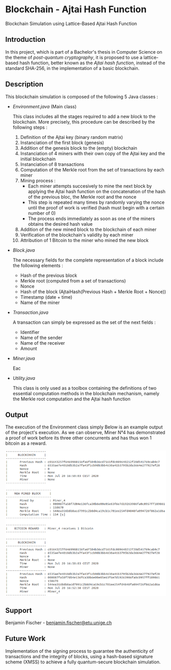 # Blockchain - Ajtai Hash Function

Blockchain Simulation using Lattice-Based Ajtai Hash Function

## Introduction

In this project, which is part of a Bachelor's thesis in Computer Science on the theme of *post-quantum cryptography*,
it is proposed to use a lattice-based hash function, better known as the *Ajtai hash function*,
instead of the standard SHA-256, in the implementation of a basic blockchain.

## Description

This blockchain simulation is composed of the following 5 Java classes :

- *Environment.java* (Main class)

  This class includes all the stages required to add a new block to the blockchain. More precisely, this procedure can be described by the following steps :
  
  1.  Definition of the Ajtai key (binary random matrix)
  2.  Instanciation of the first block (genesis)
  3.  Addition of the genesis block to the (empty) blockchain
  3.  Instanciation of 4 miners with their own copy of the Ajtai key and the initial blockchain
  4.  Instanciation of 8 transactions
  5.  Computation of the Merkle root from the set of transactions by each miner
  6.  Mining process :
      - Each miner attempts succesively to mine the next block by applying the Ajtai hash function on the concatenation of the hash of the previous bloc, the Merkle            root and the nonce
      - This step is repeated many times by randomly varying the nonce until the proof of work is verified (hash must begin with a certain number of 0)
      - The process ends immediately as soon as one of the miners obtains the desired hash value
  7.  Addition of the new mined block to the blockchain of each miner
  8.  Verification of the blockchain's validity by each miner
  9.  Attribution of 1 Bitcoin to the miner who mined the new block
  
- *Block.java*

  The necessary fields for the complete representation of a block include the following elements :
  
    - Hash of the previous block
    - Merkle root (computed from a set of transactions)
    - Nonce
    - Hash of the block (AjtaiHash(Previous Hash + Merkle Root + Nonce))
    - Timestamp (date + time)
    - Name of the miner

- *Transaction.java*

   A transaction can simply be expressed as the set of the next fields :
  
    - Identifier
    - Name of the sender
    - Name of the receiver
    - Amount

- *Miner.java*
  
  Eac

  

- *Utility.java*

  This class is only used as a toolbox containing the definitions of two essential computation methods in the blockchain mechanism, namely the Merkle root computation and the Ajtai hash function

  

## Output

The execution of the Environment class simply 
Below is an example output of the project's execution. As we can observe, Miner N°4 has demonstrated a proof of work before its three other concurrents and has thus won 1 bitcoin as a reward.

![alt text](https://github.com/WatiBenj/Blockchain_Ajtai_Hash/blob/master/Output.PNG)

## Support

Benjamin Fischer - benjamin.fischer@etu.unige.ch

## Future Work

Implementation of the signing process to guarantee the authenticity of transactions and the integrity of blocks,
using a hash-based signature scheme (XMSS) to achieve a fully quantum-secure blockchain simulation.


